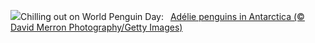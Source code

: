 ![](https://www.bing.com/th?id=OHR.AdelieWPD_EN-US5175747404_UHD.jpg&w=1000)Chilling out on World Penguin Day:&nbsp;&ensp;[Adélie penguins in Antarctica (© David Merron Photography/Getty Images)](https://www.bing.com/th?id=OHR.AdelieWPD_EN-US5175747404_UHD.jpg)
<br><br/>
